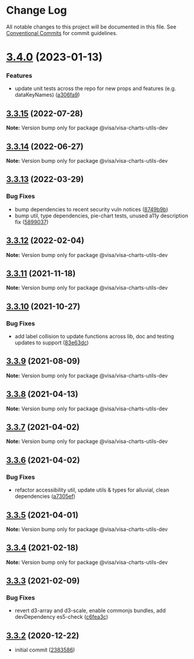 # Change Log

All notable changes to this project will be documented in this file.
See [Conventional Commits](https://conventionalcommits.org) for commit guidelines.

# [3.4.0](https://github.com/visa/visa-chart-components/compare/@visa/visa-charts-utils-dev@3.3.15...@visa/visa-charts-utils-dev@3.4.0) (2023-01-13)

### Features

- update unit tests across the repo for new props and features (e.g. dataKeyNames) ([a306fa9](https://github.com/visa/visa-chart-components/commit/a306fa9be5f30377a45cc5a3e92a950a5176df35))

## [3.3.15](https://github.com/visa/visa-chart-components/compare/@visa/visa-charts-utils-dev@3.3.14...@visa/visa-charts-utils-dev@3.3.15) (2022-07-28)

**Note:** Version bump only for package @visa/visa-charts-utils-dev

## [3.3.14](https://github.com/visa/visa-chart-components/compare/@visa/visa-charts-utils-dev@3.3.13...@visa/visa-charts-utils-dev@3.3.14) (2022-06-27)

**Note:** Version bump only for package @visa/visa-charts-utils-dev

## [3.3.13](https://github.com/visa/visa-chart-components/compare/@visa/visa-charts-utils-dev@3.3.12...@visa/visa-charts-utils-dev@3.3.13) (2022-03-29)

### Bug Fixes

- bump dependencies to recent security vuln notices ([8749b9b](https://github.com/visa/visa-chart-components/commit/8749b9b11aeba92ecf39fc36251cdcb8844a7a46))
- bump util, type dependencies, pie-chart tests, unused a11y description fix ([5899037](https://github.com/visa/visa-chart-components/commit/5899037a074a4cec4112a4a8a8d78e598fdcf458))

## [3.3.12](https://github.com/visa/visa-chart-components/compare/@visa/visa-charts-utils-dev@3.3.11...@visa/visa-charts-utils-dev@3.3.12) (2022-02-04)

**Note:** Version bump only for package @visa/visa-charts-utils-dev

## [3.3.11](https://github.com/visa/visa-chart-components/compare/@visa/visa-charts-utils-dev@3.3.10...@visa/visa-charts-utils-dev@3.3.11) (2021-11-18)

**Note:** Version bump only for package @visa/visa-charts-utils-dev

## [3.3.10](https://github.com/visa/visa-chart-components/compare/@visa/visa-charts-utils-dev@3.3.9...@visa/visa-charts-utils-dev@3.3.10) (2021-10-27)

### Bug Fixes

- add label collision to update functions across lib, doc and testing updates to support ([83e63dc](https://github.com/visa/visa-chart-components/commit/83e63dc352165a68aee9db4e7175fd241c13f523))

## [3.3.9](https://github.com/visa/visa-chart-components/compare/@visa/visa-charts-utils-dev@3.3.8...@visa/visa-charts-utils-dev@3.3.9) (2021-08-09)

**Note:** Version bump only for package @visa/visa-charts-utils-dev

## [3.3.8](https://github.com/visa/visa-chart-components/compare/@visa/visa-charts-utils-dev@3.3.7...@visa/visa-charts-utils-dev@3.3.8) (2021-04-13)

**Note:** Version bump only for package @visa/visa-charts-utils-dev

## [3.3.7](https://github.com/visa/visa-chart-components/compare/@visa/visa-charts-utils-dev@3.3.6...@visa/visa-charts-utils-dev@3.3.7) (2021-04-02)

**Note:** Version bump only for package @visa/visa-charts-utils-dev

## [3.3.6](https://github.com/visa/visa-chart-components/compare/@visa/visa-charts-utils-dev@3.3.5...@visa/visa-charts-utils-dev@3.3.6) (2021-04-02)

### Bug Fixes

- refactor accessibility util, update utils & types for alluvial, clean dependencies ([a7305ef](https://github.com/visa/visa-chart-components/commit/a7305ef85f8e6b17d47bfb5bfcfc307626ea8bba))

## [3.3.5](https://github.com/visa/visa-chart-components/compare/@visa/visa-charts-utils-dev@3.3.3...@visa/visa-charts-utils-dev@3.3.5) (2021-04-01)

**Note:** Version bump only for package @visa/visa-charts-utils-dev

## [3.3.4](https://github.com/visa/visa-chart-components/compare/@visa/visa-charts-utils-dev@3.3.3...@visa/visa-charts-utils-dev@3.3.4) (2021-02-18)

**Note:** Version bump only for package @visa/visa-charts-utils-dev

## [3.3.3](https://github.com/visa/visa-chart-components/compare/@visa/visa-charts-utils-dev@3.3.2...@visa/visa-charts-utils-dev@3.3.3) (2021-02-09)

### Bug Fixes

- revert d3-array and d3-scale, enable commonjs bundles, add devDependency es5-check ([c6fea3c](https://github.com/visa/visa-chart-components/commit/c6fea3c601dfc4650b52996721ead03a1b363e2b))

## [3.3.2](https://github.com/visa/visa-chart-components/tree/%40visa/visa-charts-utils-dev%403.3.2) (2020-12-22)

- initial commit ([2383586](https://github.com/visa/visa-chart-components/commit/238358698bb59b8f20f424eeedc7235f51e02037))
